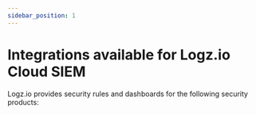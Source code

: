 ```yaml
---
sidebar_position: 1
---
```


# Integrations available for Logz.io Cloud SIEM

Logz.io provides security rules and dashboards for the following security products:
